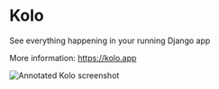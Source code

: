 # Kolo

See everything happening in your running Django app

More information: https://kolo.app

![Annotated Kolo screenshot](https://user-images.githubusercontent.com/7718702/120298398-f3d17800-c2c1-11eb-9052-9adbbff0b5f5.png)
